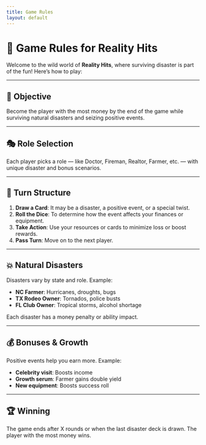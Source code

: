 ```yaml
---
title: Game Rules
layout: default
---
```


# 🎲 Game Rules for Reality Hits

Welcome to the wild world of **Reality Hits**, where surviving disaster is part of the fun! Here’s how to play:

---

## 🧩 Objective
Become the player with the most money by the end of the game while surviving natural disasters and seizing positive events.

---

## 🎭 Role Selection
Each player picks a role — like Doctor, Fireman, Realtor, Farmer, etc. — with unique disaster and bonus scenarios.

---

## 🔁 Turn Structure

1. **Draw a Card**: It may be a disaster, a positive event, or a special twist.
2. **Roll the Dice**: To determine how the event affects your finances or equipment.
3. **Take Action**: Use your resources or cards to minimize loss or boost rewards.
4. **Pass Turn**: Move on to the next player.

---

## 💥 Natural Disasters

Disasters vary by state and role. Example:
- **NC Farmer**: Hurricanes, droughts, bugs
- **TX Rodeo Owner**: Tornados, police busts
- **FL Club Owner**: Tropical storms, alcohol shortage

Each disaster has a money penalty or ability impact.

---

## 💰 Bonuses & Growth

Positive events help you earn more. Example:
- **Celebrity visit**: Boosts income
- **Growth serum**: Farmer gains double yield
- **New equipment**: Boosts success roll

---

## 🏆 Winning
The game ends after X rounds or when the last disaster deck is drawn. The player with the most money wins.